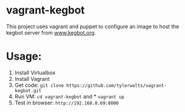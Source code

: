 vagrant-kegbot
==============

This project uses vagrant and puppet to configure an image to host the kegbot server from www.kegbot.org.


Usage:
======

1.  Install Virtualbox
2.  Install Vagrant
3.  Get code: `git clone https://github.com/tylerwalts/vagrant-kegbot.git`
4.  Run VM: `cd vagrant-kegbot` and * `vagrant up`
5.  Test in browser:  `http://192.168.0.69:8000`

